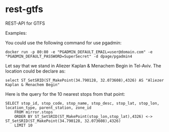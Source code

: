 # rest-gtfs
REST-API for GTFS

Examples:

You could use the following command for use pgadmin:

````docker run -p 80:80 -e "PGADMIN_DEFAULT_EMAIL=user@domain.com" -e "PGADMIN_DEFAULT_PASSWORD=SuperSecret" -d dpage/pgadmin4````
    
Let say that we stand in Aliezer Kaplan & Menachem Begin in Tel-Aviv. The location could be declare as:

```
select ST_SetSRID(ST_MakePoint(34.790128, 32.073608),4326) AS "Aliezer Kaplan & Menachem Begin"
```

Here is the query for the 10 nearest stops from that point:

```
SELECT stop_id, stop_code, stop_name, stop_desc, stop_lat, stop_lon, location_type, parent_station, zone_id
	FROM mirror.stops
	ORDER BY ST_SetSRID(ST_MakePoint(stop_lon,stop_lat),4326) <->  ST_SetSRID(ST_MakePoint(34.790128, 32.073608),4326)
	LIMIT 10
  ```
